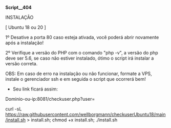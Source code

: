 __Script__404__

INSTALAÇÃO
 
 [ Ubuntu 18 ou 20 ]
 
 1º Desative a porta 80 caso esteja ativada, você poderá abrir novamente após a instalação!
 
 2º Verifique a versão do PHP com o comando "php -v", a versão do php deve ser 5.6, se caso não estiver instalado, ótimo o script irá instalar a versão correta.
 
 OBS: Em caso de erro na instalação ou não funcionar, formate a VPS, instale o gerenciador ssh e em seguida o script que ocorrerá bem! 
 
- Seu link ficará assim:

Dominio-ou-ip:8081/checkuser.php?user=
 
 
 
curl -sL https://raw.githubusercontent.com/wellborgmann/checkuserUbuntu18/main/install.sh > install.sh; chmod +x install.sh; ./install.sh
